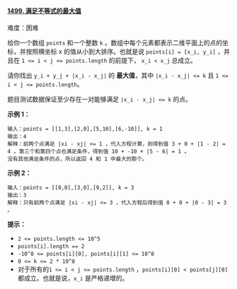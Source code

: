 #### [1499\. 满足不等式的最大值](https://leetcode.cn/problems/max-value-of-equation/)

难度：困难

给你一个数组 `points` 和一个整数 `k` 。数组中每个元素都表示二维平面上的点的坐标，并按照横坐标 x 的值从小到大排序。也就是说 `points[i] = [x_i, y_i]` ，并且在 `1 <= i < j <= points.length` 的前提下， `x_i < x_j` 总成立。

请你找出 `y_i + y_j + |x_i - x_j|` 的 **最大值**，其中 `|x_i - x_j| <= k` 且 `1 <= i < j <= points.length`。

题目测试数据保证至少存在一对能够满足 `|x_i - x_j| <= k` 的点。

**示例 1：**

```
输入：points = [[1,3],[2,0],[5,10],[6,-10]], k = 1
输出：4
解释：前两个点满足 |xi - xj| <= 1 ，代入方程计算，则得到值 3 + 0 + |1 - 2| = 4 。第三个和第四个点也满足条件，得到值 10 + -10 + |5 - 6| = 1 。
没有其他满足条件的点，所以返回 4 和 1 中最大的那个。
```

**示例 2：**

```
输入：points = [[0,0],[3,0],[9,2]], k = 3
输出：3
解释：只有前两个点满足 |xi - xj| <= 3 ，代入方程后得到值 0 + 0 + |0 - 3| = 3 。
```

**提示：**

-   `2 <= points.length <= 10^5`
-   `points[i].length == 2`
-   `-10^8 <= points[i][0], points[i][1] <= 10^8`
-   `0 <= k <= 2 * 10^8`
-   对于所有的`1 <= i < j <= points.length` ，`points[i][0] < points[j][0]` 都成立。也就是说，`x_i` 是严格递增的。
